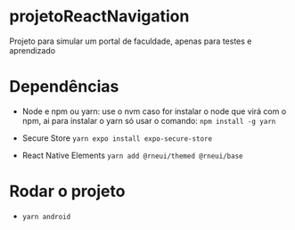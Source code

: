 # projetoReactNavigation
Projeto para simular um portal de faculdade, apenas para testes e aprendizado

# Dependências
- Node e npm ou yarn:
use o nvm caso for instalar o node que virá com o npm, ai para instalar o yarn só usar o comando:
```npm install -g yarn```

- Secure Store
```yarn expo install expo-secure-store```

- React Native Elements
```yarn add @rneui/themed @rneui/base```

# Rodar o projeto
- ```yarn android```
